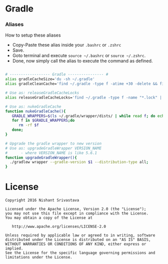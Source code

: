 # Gradle

### Aliases

How to setup these aliases
- Copy-Paste these alias inside your `.bashrc` or `.zshrc`
- Save.
- Goto terminal and execute `source ~/.bashrc` or `source ~/.zshrc`.
- Done, now simply call the alias to execute the command as defined.

```bash

# ------------------ Gradle ---------------- #
alias gradleCacheSize='du -sh ~/.gradle'
alias gradleCleanCache='find ~/.gradle -type f -atime +30 -delete && find ~/.gradle -type d -mindepth 1 -empty -delete'

# Use as: releaseGradleCacheLocks
alias releaseGradleCacheLocks='find ~/.gradle -type f -name "*.lock" | while read f; do rm "$f"; done'

# Use as: nukeGradleCache
function nukeGradleCache(){
   GRADLE_WRAPPERS=$(ls ~/.gradle/wrapper/dists/ | while read f; do echo ${f//[^0-9.]/}; done;)
   for f in $GRADLE_WRAPPERS;do
      rm -rf $f
   done;
}

# Upgrade the gradle wrapper to new version
# Use as: upgradeGradleWrapper VERSION_NAME
#      - where VERSION_NAME is like 5.6.1
function upgradeGradleWrapper(){
  ./gradlew wrapper --gradle-version $1 --distribution-type all;
}
```

License
=======

    Copyright 2016 Nishant Srivastava

    Licensed under the Apache License, Version 2.0 (the "License");
    you may not use this file except in compliance with the License.
    You may obtain a copy of the License at

       http://www.apache.org/licenses/LICENSE-2.0

    Unless required by applicable law or agreed to in writing, software
    distributed under the License is distributed on an "AS IS" BASIS,
    WITHOUT WARRANTIES OR CONDITIONS OF ANY KIND, either express or implied.
    See the License for the specific language governing permissions and
    limitations under the License.

